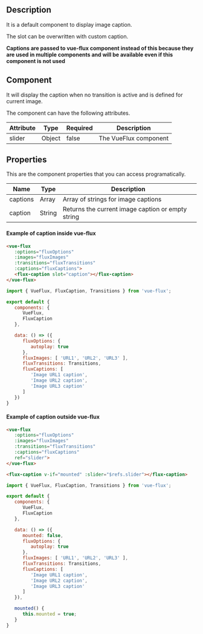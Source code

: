 ---
---

## Description

It is a default component to display image caption.

The slot can be overwritten with custom caption.

**Captions are passed to vue-flux component instead of this because they are used in multiple components and will be available even if this component is not used**

## Component

It will display the caption when no transition is active and is defined for current image.

The component can have the following attributes.

| Attribute | Type | Required | Description |
|-----------|------|----------|-------------|
| slider | Object | false | The VueFlux component |

## Properties

This are the component properties that you can access programatically.

| Name | Type | Description |
|------|------|-------------|
| captions | Array | Array of strings for image captions |
| caption | String | Returns the current image caption or empty string |

#### Example of caption inside vue-flux
``` html
<vue-flux
   :options="fluxOptions"
   :images="fluxImages"
   :transitions="fluxTransitions"
   :captions="fluxCaptions">
   <flux-caption slot="caption"></flux-caption>
</vue-flux>
```

``` javascript
import { VueFlux, FluxCaption, Transitions } from 'vue-flux';

export default {
   components: {
      VueFlux,
      FluxCaption
   },

   data: () => ({
      fluxOptions: {
         autoplay: true
      },
      fluxImages: [ 'URL1', 'URL2', 'URL3' ],
      fluxTransitions: Transitions,
      fluxCaptions: [
         'Image URL1 caption',
         'Image URL2 caption',
         'Image URL3 caption'
      ]
   })
}
```

#### Example of caption outside vue-flux
``` html
<vue-flux
   :options="fluxOptions"
   :images="fluxImages"
   :transitions="fluxTransitions"
   :captions="fluxCaptions"
   ref="slider">
</vue-flux>

<flux-caption v-if="mounted" :slider="$refs.slider"></flux-caption>
```

``` js
import { VueFlux, FluxCaption, Transitions } from 'vue-flux';

export default {
   components: {
      VueFlux,
      FluxCaption
   },

   data: () => ({
      mounted: false,
      fluxOptions: {
         autoplay: true
      },
      fluxImages: [ 'URL1', 'URL2', 'URL3' ],
      fluxTransitions: Transitions,
      fluxCaptions: [
         'Image URL1 caption',
         'Image URL2 caption',
         'Image URL3 caption'
      ]
   }),

   mounted() {
      this.mounted = true;
   }
}
```
